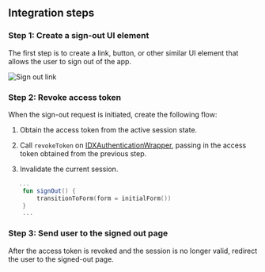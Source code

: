 ## Integration steps

### Step 1: Create a sign-out UI element

The first step is to create a link, button, or other similar UI element that allows the user to sign out of the app.

<div class="common-image-format">

![Sign out link](/img/oie-embedded-sdk/oie-embedded-sdk-use-case-simple-sign-out-link.png "Sign out link")

</div>

### Step 2: Revoke access token

When the sign-out request is initiated, create the following flow:

1. Obtain the access token from the active session state.

1. Call `revokeToken` on [IDXAuthenticationWrapper](https://github.com/okta/okta-idx-java/blob/master/api/src/main/java/com/okta/idx/sdk/api/client/IDXAuthenticationWrapper.java), passing in the access token obtained from the previous step.

1. Invalidate the current session.

```kotlin
   ...
    fun signOut() {
        transitionToForm(form = initialForm())
    }
    ...
```

### Step 3: Send user to the signed out page

After the access token is revoked and the session is no longer valid, redirect the user to the signed-out page.
